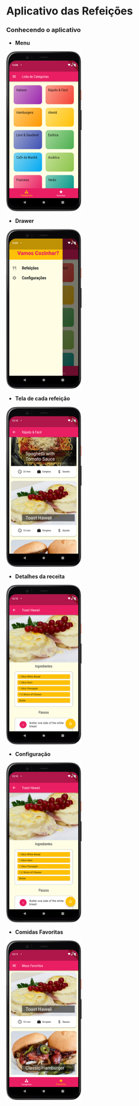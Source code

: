 # Aplicativo das Refeições

### Conhecendo o aplicativo

- **Menu**
<img src="https://github.com/matheusodecam/appRefeicoes/blob/main/Pictures/menuGridView.png" width="200">

- **Drawer**
<img src="https://github.com/matheusodecam/appRefeicoes/blob/main/Pictures/Drawer.png" width="200">

- **Tela de cada refeição**
<img src="https://github.com/matheusodecam/appRefeicoes/blob/main/Pictures/telaComidasCategoria.png" width="200">

- **Detalhes da receita**
<img src="https://github.com/matheusodecam/appRefeicoes/blob/main/Pictures/detalhesReceita.png" width="200">

- **Configuração**
<img src="https://github.com/matheusodecam/appRefeicoes/blob/main/Pictures/detalhesReceita.png" width="200">

- **Comidas Favoritas**
<img src="https://github.com/matheusodecam/appRefeicoes/blob/main/Pictures/comidasFavoritas.png" width="200">
